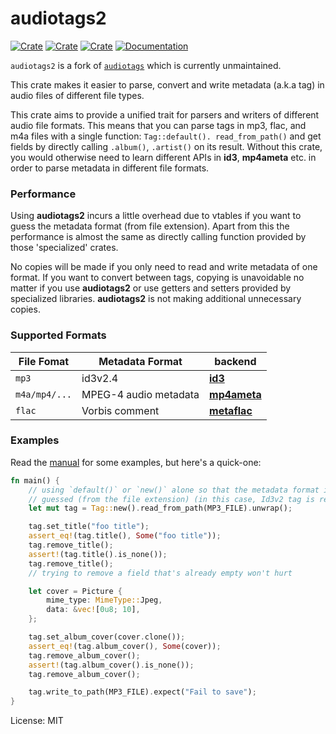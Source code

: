# audiotags2

[![Crate](https://img.shields.io/crates/v/audiotags2.svg)](https://crates.io/crates/audiotags2)
[![Crate](https://img.shields.io/crates/d/audiotags2.svg)](https://crates.io/crates/audiotags2)
[![Crate](https://img.shields.io/crates/l/audiotags2.svg)](https://crates.io/crates/audiotags2)
[![Documentation](https://docs.rs/audiotags2/badge.svg)](https://docs.rs/audiotags2/)

`audiotags2` is a fork of [`audiotags`](https://crates.io/crates/audiotags2) which is currently unmaintained.

This crate makes it easier to parse, convert and write metadata (a.k.a tag) in audio files of different file types.

This crate aims to provide a unified trait for parsers and writers of different audio file formats.
This means that you can parse tags in mp3, flac, and m4a files with a single function: `Tag::default().
read_from_path()` and get fields by directly calling `.album()`, `.artist()` on its result. Without this
crate, you would otherwise need to learn different APIs in **id3**, **mp4ameta** etc. in order to parse
metadata in different file formats.

### Performance

Using **audiotags2** incurs a little overhead due to vtables if you want to guess the metadata format
(from file extension). Apart from this the performance is almost the same as directly calling function
provided by those 'specialized' crates.

No copies will be made if you only need to read and write metadata of one format. If you want to convert
between tags, copying is unavoidable no matter if you use **audiotags2** or use getters and setters provided
by specialized libraries. **audiotags2** is not making additional unnecessary copies.

### Supported Formats

| File Fomat    | Metadata Format       | backend                                                     |
| ------------- | --------------------- | ----------------------------------------------------------- |
| `mp3`         | id3v2.4               | [**id3**](https://github.com/polyfloyd/rust-id3)            |
| `m4a/mp4/...` | MPEG-4 audio metadata | [**mp4ameta**](https://github.com/Saecki/rust-mp4ameta)     |
| `flac`        | Vorbis comment        | [**metaflac**](https://github.com/jameshurst/rust-metaflac) |

### Examples

Read the [manual](https://docs.rs/audiotags) for some examples, but here's a quick-one:

```rust
fn main() {
    // using `default()` or `new()` alone so that the metadata format is
    // guessed (from the file extension) (in this case, Id3v2 tag is read)
    let mut tag = Tag::new().read_from_path(MP3_FILE).unwrap();

    tag.set_title("foo title");
    assert_eq!(tag.title(), Some("foo title"));
    tag.remove_title();
    assert!(tag.title().is_none());
    tag.remove_title();
    // trying to remove a field that's already empty won't hurt

    let cover = Picture {
        mime_type: MimeType::Jpeg,
        data: &vec![0u8; 10],
    };

    tag.set_album_cover(cover.clone());
    assert_eq!(tag.album_cover(), Some(cover));
    tag.remove_album_cover();
    assert!(tag.album_cover().is_none());
    tag.remove_album_cover();

    tag.write_to_path(MP3_FILE).expect("Fail to save");
}

```

License: MIT
